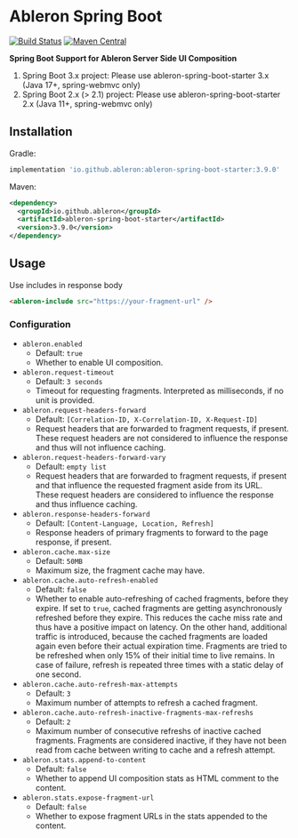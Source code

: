 # Ableron Spring Boot
[![Build Status](https://github.com/ableron/ableron/actions/workflows/ableron-spring-boot-3.yml/badge.svg)](https://github.com/ableron/ableron/actions/workflows/ableron-spring-boot-3.yml)
[![Maven Central](https://maven-badges.herokuapp.com/maven-central/io.github.ableron/ableron-spring-boot/badge.svg)](https://mvnrepository.com/artifact/io.github.ableron/ableron-spring-boot)

**Spring Boot Support for Ableron Server Side UI Composition**
1. Spring Boot 3.x project: Please use ableron-spring-boot-starter 3.x (Java 17+, spring-webmvc only)
2. Spring Boot 2.x (> 2.1) project: Please use ableron-spring-boot-starter 2.x (Java 11+, spring-webmvc only)

## Installation
Gradle:
```groovy
implementation 'io.github.ableron:ableron-spring-boot-starter:3.9.0'
```

Maven:
```xml
<dependency>
  <groupId>io.github.ableron</groupId>
  <artifactId>ableron-spring-boot-starter</artifactId>
  <version>3.9.0</version>
</dependency>
```

## Usage
Use includes in response body
```html
<ableron-include src="https://your-fragment-url" />
```

### Configuration

- `ableron.enabled`
  - Default: `true`
  - Whether to enable UI composition.
- `ableron.request-timeout`
  - Default: `3 seconds`
  - Timeout for requesting fragments. Interpreted as milliseconds, if no unit is provided.
- `ableron.request-headers-forward`
  - Default: `[Correlation-ID, X-Correlation-ID, X-Request-ID]`
  - Request headers that are forwarded to fragment requests, if present.<br>
    These request headers are not considered to influence the response and thus will not influence caching.
- `ableron.request-headers-forward-vary`
  - Default: `empty list`
  - Request headers that are forwarded to fragment requests, if present and that influence the requested fragment
    aside from its URL.<br>
    These request headers are considered to influence the response and thus influence caching.
- `ableron.response-headers-forward`
  - Default: `[Content-Language, Location, Refresh]`
  - Response headers of primary fragments to forward to the page response, if present.
- `ableron.cache.max-size`
  - Default: `50MB`
  - Maximum size, the fragment cache may have.
- `ableron.cache.auto-refresh-enabled`
  - Default: `false`
  - Whether to enable auto-refreshing of cached fragments, before they expire.
    If set to `true`, cached fragments are getting asynchronously refreshed before they expire. This reduces the cache miss
    rate and thus have a positive impact on latency. On the other hand, additional traffic is introduced, because the cached
    fragments are loaded again even before their actual expiration time.
    Fragments are tried to be refreshed when only 15% of their initial time to live remains. In case of failure, refresh is
    repeated three times with a static delay of one second.
- `ableron.cache.auto-refresh-max-attempts`
  - Default: `3`
  - Maximum number of attempts to refresh a cached fragment.
- `ableron.cache.auto-refresh-inactive-fragments-max-refreshs`
  - Default: `2`
  - Maximum number of consecutive refreshs of inactive cached fragments.
    Fragments are considered inactive, if they have not been read from cache between writing to cache and a refresh attempt.
- `ableron.stats.append-to-content`
  - Default: `false`
  - Whether to append UI composition stats as HTML comment to the content.
- `ableron.stats.expose-fragment-url`
  - Default: `false`
  - Whether to expose fragment URLs in the stats appended to the content.
